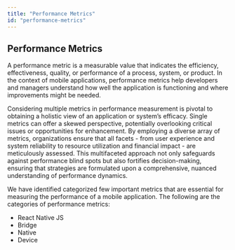 ```yaml
---
title: "Performance Metrics"
id: "performance-metrics"
---
```


## Performance Metrics

A performance metric is a measurable value that indicates the efficiency, effectiveness, quality, or performance of a 
process, system, or product. In the context of mobile applications, performance metrics help developers and managers 
understand how well the application is functioning and where improvements might be needed. 

Considering multiple metrics in performance measurement is pivotal to obtaining a holistic view of an application or 
system’s efficacy. Single metrics can offer a skewed perspective, potentially overlooking critical issues or 
opportunities for enhancement. By employing a diverse array of metrics, organizations ensure that all facets - from user
experience and system reliability to resource utilization and financial impact - are meticulously assessed. This 
multifaceted approach not only safeguards against performance blind spots but also fortifies decision-making, ensuring 
that strategies are formulated upon a comprehensive, nuanced understanding of performance dynamics.

We have identified categorized few important metrics that are essential for measuring the performance of a mobile 
application. The following are the categories of performance metrics:

* React Native JS
* Bridge
* Native
* Device




